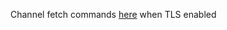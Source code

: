 Channel fetch commands [here](https://gist.github.com/asararatnakar/0a9ef579cd5157ed90e7938c01e871cc) when TLS enabled
